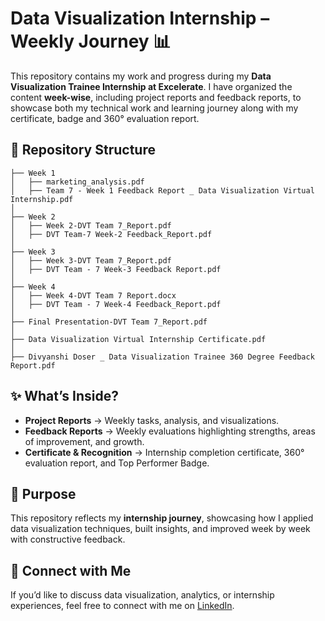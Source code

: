 # Data Visualization Internship – Weekly Journey 📊

This repository contains my work and progress during my **Data Visualization Trainee Internship at Excelerate**.
I have organized the content **week-wise**, including project reports and feedback reports, to showcase both my technical work and learning journey along with my certificate, badge and 360° evaluation report.

## 📂 Repository Structure

```
├── Week 1  
│   ├── marketing_analysis.pdf  
│   ├── Team 7 - Week 1 Feedback Report _ Data Visualization Virtual Internship.pdf
│  
├── Week 2  
│   ├── Week 2-DVT Team 7_Report.pdf  
│   ├── DVT Team-7 Week-2 Feedback_Report.pdf  
│  
├── Week 3  
│   ├── Week 3-DVT Team 7_Report.pdf  
│   ├── DVT Team - 7 Week-3 Feedback Report.pdf  
│  
├── Week 4  
│   ├── Week 4-DVT Team 7 Report.docx  
│   ├── DVT Team - 7 Week-4 Feedback_Report.pdf
│  
├── Final Presentation-DVT Team 7_Report.pdf
│  
├── Data Visualization Virtual Internship Certificate.pdf
│  
├── Divyanshi Doser _ Data Visualization Trainee 360 Degree Feedback Report.pdf
```

## ✨ What’s Inside?

* **Project Reports** → Weekly tasks, analysis, and visualizations.
* **Feedback Reports** → Weekly evaluations highlighting strengths, areas of improvement, and growth.
* **Certificate & Recognition** → Internship completion certificate, 360° evaluation report, and Top Performer Badge.

## 🚀 Purpose

This repository reflects my **internship journey**, showcasing how I applied data visualization techniques, built insights, and improved week by week with constructive feedback.

## 🔗 Connect with Me

If you’d like to discuss data visualization, analytics, or internship experiences, feel free to connect with me on [LinkedIn](https://www.linkedin.com/in/divyanshi-doser).
